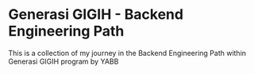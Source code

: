 # Generasi GIGIH - Backend Engineering Path

This is a collection of my journey in the Backend Engineering Path within Generasi GIGIH program by YABB

